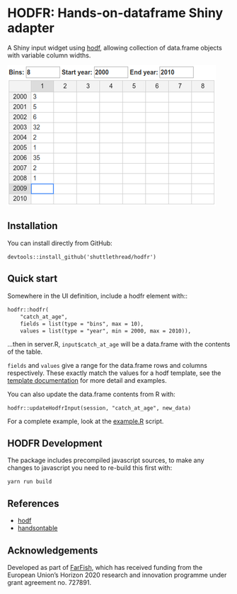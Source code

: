 # HODFR: Hands-on-dataframe Shiny adapter

A Shiny input widget using [hodf](https://github.com/shuttlethread/hodf), allowing collection of data.frame objects with variable column widths.

![hodfr screenshot](https://raw.githubusercontent.com/shuttlethread/hodf/master/screenshot.png)

## Installation

You can install directly from GitHub:

    devtools::install_github('shuttlethread/hodfr')

## Quick start

Somewhere in the UI definition, include a hodfr element with::

    hodfr::hodfr(
        "catch_at_age",
        fields = list(type = "bins", max = 10),
        values = list(type = "year", min = 2000, max = 2010)),

...then in server.R, ``input$catch_at_age`` will be a data.frame with the
contents of the table.

``fields`` and ``values`` give a range for the data.frame rows and columns
respectively. These exactly match the values for a hodf template, see the
[template documentation](https://github.com/shuttlethread/hodf/blob/master/README.md#templates)
for more detail and examples.

You can also update the data.frame contents from R with:

    hodfr::updateHodfrInput(session, "catch_at_age", new_data)

For a complete example, look at the [example.R](example.R) script.

## HODFR Development

The package includes precompiled javascript sources, to make any changes to
javascript you need to re-build this first with:

    yarn run build

## References

* [hodf](https://github.com/shuttlethread/hodf)
* [handsontable](https://handsontable.com/)

## Acknowledgements

Developed as part of [FarFish](https://www.farfish.eu/), which has received funding from the European Union’s Horizon 2020 research and innovation programme under grant agreement no. 727891.
